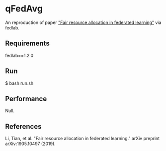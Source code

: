 # qFedAvg

An reproduction of paper ["Fair resource allocation in federated learning"](https://arxiv.org/abs/1905.10497) via fedlab.

## Requirements

fedlab==1.2.0

## Run

$ bash run.sh

## Performance

Null.

## References

Li, Tian, et al. "Fair resource allocation in federated learning." arXiv preprint arXiv:1905.10497 (2019).
